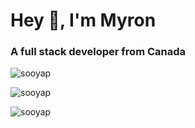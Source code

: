 <h1>Hey 👋, I'm Myron</h1>
<h3>A full stack developer from Canada</h3>
<p><img src="https://github-readme-stats.vercel.app/api/top-langs?username=sooyap&show_icons=true&theme=dark&locale=en&layout=compact" alt="sooyap" /></p>
<p><img src="https://github-readme-stats.vercel.app/api?username=sooyap&show_icons=true&theme=dark&locale=en" alt="sooyap" /></p>
<p><img src="https://github-readme-streak-stats.herokuapp.com/?user=sooyap&theme=dark" alt="sooyap" /></p>

